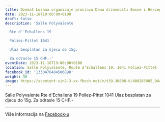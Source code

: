 ```yaml
---
title: Dzemat Lozana organizuje proslavu Dana drzavnosti Bosne i Hercegovine
date: 2023-11-18T19:00:00+0100
draft: false
description: 'Salle Polyvalente

  Rte d''Echallens 19

  Poliez-Pittet 1041

  Ulaz besplatan za djecu do 15g.

  Za odrasle 15 CHF.-'
eventDate: 2023-11-18T19:00:00+0100
location: Salle Polyvalente, Route d’Echallens 19, 1041 Poliez-Pittet
facebook_id: '1330476484506898'
weight: 30
image: https://scontent-sin2-3.xx.fbcdn.net/v/t39.30808-6/480285085_944333661160567_3277375841641556820_n.jpg?_nc_cat=107&ccb=1-7&_nc_sid=9e60e4&_nc_ohc=2P8Zyn1heFIQ7kNvwGMsYac&_nc_oc=Adk2kfBFUqtTEq8qHE7SKlGPhJMP-JAg-5_fd6v3TmEJodG-1KQnWIOQoDG2O8FIi-k&_nc_zt=23&_nc_ht=scontent-sin2-3.xx&edm=ABTKTjYEAAAA&_nc_gid=DDBJCMzEQ9tk2ES_3tuDHA&oh=00_AfI2_GvHWRG5TbB5IrYXWnc10ajv-YfIaTg_SqGGxcfUFg&oe=6831AD1F
---
```


Salle Polyvalente
Rte d'Echallens 19
Poliez-Pittet 1041
Ulaz besplatan za djecu do 15g.
Za odrasle 15 CHF.-

---

Više informacija na [Facebook-u](https://facebook.com/events/1330476484506898)